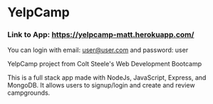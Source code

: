# YelpCamp 
### Link to App: https://yelpcamp-matt.herokuapp.com/

You can login with email: user@user.com and password: user

YelpCamp project from Colt Steele's Web Development Bootcamp 

This is a full stack app made with NodeJs, JavaScript, Express, and MongoDB. It allows users to signup/login and create and review campgrounds.
